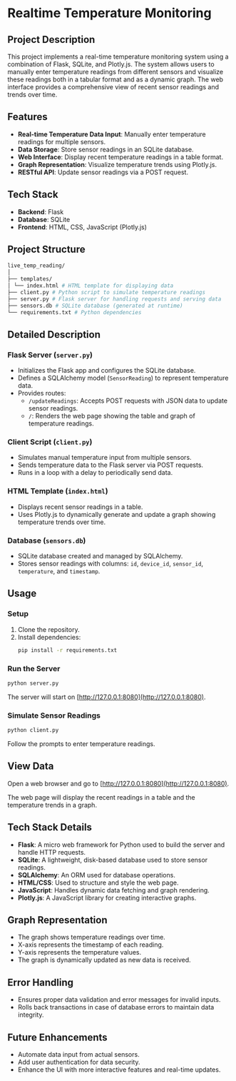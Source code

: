 # Realtime Temperature Monitoring

## Project Description

This project implements a real-time temperature monitoring system using a combination of Flask, SQLite, and Plotly.js. The system allows users to manually enter temperature readings from different sensors and visualize these readings both in a tabular format and as a dynamic graph. The web interface provides a comprehensive view of recent sensor readings and trends over time.

## Features

- **Real-time Temperature Data Input**: Manually enter temperature readings for multiple sensors.
- **Data Storage**: Store sensor readings in an SQLite database.
- **Web Interface**: Display recent temperature readings in a table format.
- **Graph Representation**: Visualize temperature trends using Plotly.js.
- **RESTful API**: Update sensor readings via a POST request.

## Tech Stack

- **Backend**: Flask
- **Database**: SQLite
- **Frontend**: HTML, CSS, JavaScript (Plotly.js)

## Project Structure

```bash
live_temp_reading/
│
├── templates/
│ └── index.html # HTML template for displaying data
├── client.py # Python script to simulate temperature readings
├── server.py # Flask server for handling requests and serving data
├── sensors.db # SQLite database (generated at runtime)
└── requirements.txt # Python dependencies
```

## Detailed Description

### Flask Server (`server.py`)

- Initializes the Flask app and configures the SQLite database.
- Defines a SQLAlchemy model (`SensorReading`) to represent temperature data.
- Provides routes:
  - `/updateReadings`: Accepts POST requests with JSON data to update sensor readings.
  - `/`: Renders the web page showing the table and graph of temperature readings.

### Client Script (`client.py`)

- Simulates manual temperature input from multiple sensors.
- Sends temperature data to the Flask server via POST requests.
- Runs in a loop with a delay to periodically send data.

### HTML Template (`index.html`)

- Displays recent sensor readings in a table.
- Uses Plotly.js to dynamically generate and update a graph showing temperature trends over time.

### Database (`sensors.db`)

- SQLite database created and managed by SQLAlchemy.
- Stores sensor readings with columns: `id`, `device_id`, `sensor_id`, `temperature`, and `timestamp`.

## Usage

### Setup

1. Clone the repository.
2. Install dependencies:
    ```bash
    pip install -r requirements.txt
    ```

### Run the Server

```bash
python server.py
```
The server will start on [http://127.0.0.1:8080](http://127.0.0.1:8080).

### Simulate Sensor Readings

```bash
python client.py
```
Follow the prompts to enter temperature readings.

## View Data

Open a web browser and go to [http://127.0.0.1:8080](http://127.0.0.1:8080).

The web page will display the recent readings in a table and the temperature trends in a graph.

## Tech Stack Details

- **Flask**: A micro web framework for Python used to build the server and handle HTTP requests.
- **SQLite**: A lightweight, disk-based database used to store sensor readings.
- **SQLAlchemy**: An ORM used for database operations.
- **HTML/CSS**: Used to structure and style the web page.
- **JavaScript**: Handles dynamic data fetching and graph rendering.
- **Plotly.js**: A JavaScript library for creating interactive graphs.

## Graph Representation

- The graph shows temperature readings over time.
- X-axis represents the timestamp of each reading.
- Y-axis represents the temperature values.
- The graph is dynamically updated as new data is received.

## Error Handling

- Ensures proper data validation and error messages for invalid inputs.
- Rolls back transactions in case of database errors to maintain data integrity.

## Future Enhancements

- Automate data input from actual sensors.
- Add user authentication for data security.
- Enhance the UI with more interactive features and real-time updates.



